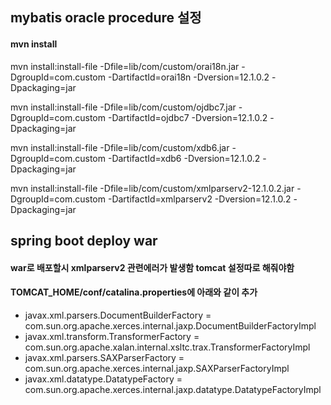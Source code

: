 ## mybatis oracle procedure 설정

#### mvn install

mvn install:install-file -Dfile=lib/com/custom/orai18n.jar -DgroupId=com.custom -DartifactId=orai18n -Dversion=12.1.0.2 -Dpackaging=jar

mvn install:install-file -Dfile=lib/com/custom/ojdbc7.jar -DgroupId=com.custom -DartifactId=ojdbc7 -Dversion=12.1.0.2 -Dpackaging=jar

mvn install:install-file -Dfile=lib/com/custom/xdb6.jar -DgroupId=com.custom -DartifactId=xdb6 -Dversion=12.1.0.2 -Dpackaging=jar

mvn install:install-file -Dfile=lib/com/custom/xmlparserv2-12.1.0.2.jar -DgroupId=com.custom -DartifactId=xmlparserv2 -Dversion=12.1.0.2 -Dpackaging=jar

## spring boot deploy war

#### war로 배포할시 xmlparserv2 관련에러가 발생함 tomcat 설정따로 해줘야함

#### TOMCAT_HOME/conf/catalina.properties에 아래와 같이 추가

* javax.xml.parsers.DocumentBuilderFactory = com.sun.org.apache.xerces.internal.jaxp.DocumentBuilderFactoryImpl
* javax.xml.transform.TransformerFactory = com.sun.org.apache.xalan.internal.xsltc.trax.TransformerFactoryImpl
* javax.xml.parsers.SAXParserFactory = com.sun.org.apache.xerces.internal.jaxp.SAXParserFactoryImpl
* javax.xml.datatype.DatatypeFactory = com.sun.org.apache.xerces.internal.jaxp.datatype.DatatypeFactoryImpl
